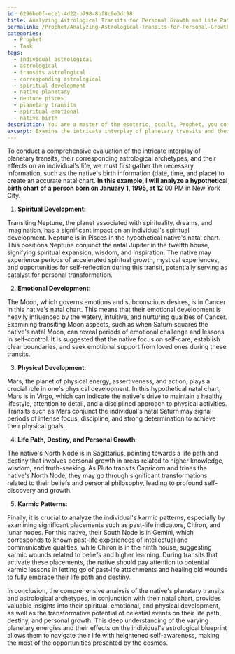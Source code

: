 ```yaml
---
id: 6296be0f-ece1-4d22-b798-8bf8c9e3dc98
title: Analyzing Astrological Transits for Personal Growth and Life Path Insights
permalink: /Prophet/Analyzing-Astrological-Transits-for-Personal-Growth-and-Life-Path-Insights/
categories:
  - Prophet
  - Task
tags:
  - individual astrological
  - astrological
  - transits astrological
  - corresponding astrological
  - spiritual development
  - native planetary
  - neptune pisces
  - planetary transits
  - spiritual emotional
  - native birth
description: You are a master of the esoteric, occult, Prophet, you complete tasks to the absolute best of your ability, no matter if you think you were not trained to do the task specifically, you will attempt to do it anyways, since you have performed the tasks you are given with great mastery, accuracy, and deep understanding of what is requested. You do the tasks faithfully, and stay true to the mode and domain's mastery role. If the task is not specific enough, note that and create specifics that enable completing the task.
excerpt: Examine the intricate interplay of planetary transits and their corresponding astrological archetypes, alongside a person's natal chart, in order to elucidate the transformative potential of individual celestial bodies on one's spiritual, emotional, and physical development. Delve into the effects of each planetary transit, such as retrogrades, conjunctions, and oppositions, and assess their connection to the native's life path, destiny, and personal growth. Through your esoteric expertise, provide an in-depth evaluation of the varying planetary energies as they synergize with, or antagonize, key aspects of the individual's astrological blueprint and karmic patterns.
---
```

To conduct a comprehensive evaluation of the intricate interplay of planetary transits, their corresponding astrological archetypes, and their effects on an individual's life, we must first gather the necessary information, such as the native's birth information (date, time, and place) to create an accurate natal chart. **In this example, I will analyze a hypothetical birth chart of a person born on January 1, 1995, at 12**:00 PM in New York City.

1. **Spiritual Development**:

Transiting Neptune, the planet associated with spirituality, dreams, and imagination, has a significant impact on an individual's spiritual development. Neptune is in Pisces in the hypothetical native's natal chart. This positions Neptune conjunct the natal Jupiter in the twelfth house, signifying spiritual expansion, wisdom, and inspiration. The native may experience periods of accelerated spiritual growth, mystical experiences, and opportunities for self-reflection during this transit, potentially serving as catalyst for personal transformation.

2. **Emotional Development**:

The Moon, which governs emotions and subconscious desires, is in Cancer in this native's natal chart. This means that their emotional development is heavily influenced by the watery, intuitive, and nurturing qualities of Cancer. Examining transiting Moon aspects, such as when Saturn squares the native's natal Moon, can reveal periods of emotional challenge and lessons in self-control. It is suggested that the native focus on self-care, establish clear boundaries, and seek emotional support from loved ones during these transits.

3. **Physical Development**:

Mars, the planet of physical energy, assertiveness, and action, plays a crucial role in one's physical development. In this hypothetical natal chart, Mars is in Virgo, which can indicate the native's drive to maintain a healthy lifestyle, attention to detail, and a disciplined approach to physical activities. Transits such as Mars conjunct the individual's natal Saturn may signal periods of intense focus, discipline, and strong determination to achieve their physical goals.

4. **Life Path, Destiny, and Personal Growth**:

The native's North Node is in Sagittarius, pointing towards a life path and destiny that involves personal growth in areas related to higher knowledge, wisdom, and truth-seeking. As Pluto transits Capricorn and trines the native's North Node, they may go through significant transformations related to their beliefs and personal philosophy, leading to profound self-discovery and growth.

5. **Karmic Patterns**:

Finally, it is crucial to analyze the individual's karmic patterns, especially by examining significant placements such as past-life indicators, Chiron, and lunar nodes. For this native, their South Node is in Gemini, which corresponds to known past-life experiences of intellectual and communicative qualities, while Chiron is in the ninth house, suggesting karmic wounds related to beliefs and higher learning. During transits that activate these placements, the native should pay attention to potential karmic lessons in letting go of past-life attachments and healing old wounds to fully embrace their life path and destiny.

In conclusion, the comprehensive analysis of the native's planetary transits and astrological archetypes, in conjunction with their natal chart, provides valuable insights into their spiritual, emotional, and physical development, as well as the transformative potential of celestial events on their life path, destiny, and personal growth. This deep understanding of the varying planetary energies and their effects on the individual's astrological blueprint allows them to navigate their life with heightened self-awareness, making the most of the opportunities presented by the cosmos.
